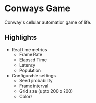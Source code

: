 # Conways Game
Conway's cellular automation game of life.

## Highlights
- Real time metrics
  - Frame Rate
  - Elapsed Time
  - Latency
  - Population
- Configurable settings
  - Seed probability
  - Frame interval
  - Grid size (upto 200 x 200)
  - Colors
